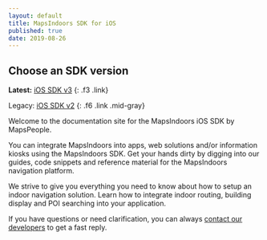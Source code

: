 ```yaml
---
layout: default
title: MapsIndoors SDK for iOS
published: true
date: 2019-08-26
---
```


## Choose an SDK version

**Latest:** [iOS SDK v3](/ios/v3/)
{: .f3 .link}

Legacy: [iOS SDK v2](/ios/v2/)
{: .f6 .link .mid-gray}

Welcome to the documentation site for the MapsIndoors iOS SDK by MapsPeople. 

You can integrate MapsIndoors into apps, web solutions and/or information kiosks using the MapsIndoors SDK. Get your hands dirty by digging into our guides, code snippets and reference material for the MapsIndoors navigation platform. 

We strive to give you everything you need to know about how to setup an indoor navigation solution. Learn how to integrate indoor routing, building display and POI searching into your application.

If you have questions or need clarification, you can always [contact our developers](https://mapspeople.com/support) to get a fast reply.
